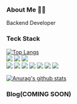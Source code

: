 ### About Me 💁🏻
Backend Developer
 
### Teck Stack
[![Top Langs](https://github-readme-stats.vercel.app/api/top-langs/?username=jiwon11&layout=compact)](https://github.com/anuraghazra/github-readme-stats) </br>
<img src="https://img.shields.io/badge/JavaScript-F7DF1E?style=for-the-badge&logo=JavaScript&logoColor=black"/> <img src="https://img.shields.io/badge/Python-3766AB?style=for-the-badge&logo=Python&logoColor=white"/> <img src="https://img.shields.io/badge/Java-007396?style=for-the-badge&logo=Java&logoColor=white"/></br>
<a href="https://nodejs.org/ko" target="_blank"><img src="https://img.shields.io/badge/Node.js-339933?style=for-the-badge&logo=Node.js&logoColor=white"/></a>
<a href="https://www.djangoproject.com" target="_blank"><img src="https://img.shields.io/badge/Django-092E20?style=for-the-badge&logo=Django&logoColor=white"/></a>
<a href="https://www.mysql.com" target="_blank"><img src="https://img.shields.io/badge/MySQL-4479A1?style=for-the-badge&logo=MySQL&logoColor=white"/></a>
<a href="https://redis.io" target="_blank"><img src="https://img.shields.io/badge/Redis-DC382D?style=for-the-badge&logo=Redis&logoColor=white"/></a>
<a href="https://www.serverless.com" target="_blank"><img src="https://img.shields.io/badge/Serverless-FD5750?style=for-the-badge&logo=Serverless&logoColor=white"/></a>
<a href="https://www.docker.com" target="_blank"><img src="https://img.shields.io/badge/Docker-2496ED?style=for-the-badge&logo=Docker&logoColor=white"/></a>
<a href="https://aws.amazon.com" target="_blank"><img src="https://img.shields.io/badge/AWS-232F3E?style=for-the-badge&logo=Amazon-AWS&logoColor=white"/></a>
<!--
**jiwon11/jiwon11** is a ✨ _special_ ✨ repository because its `README.md` (this file) appears on your GitHub profile.

Here are some ideas to get you started:

- 🔭 I’m currently working on ...
- 🌱 I’m currently learning ...
- 👯 I’m looking to collaborate on ...
- 🤔 I’m looking for help with ...
- 💬 Ask me about ...
- 📫 How to reach me: ...
- 😄 Pronouns: ...
- ⚡ Fun fact: ...
-->

[![Anurag's github stats](https://github-readme-stats.vercel.app/api?username=jiwon11)](https://github.com/anuraghazra/github-readme-stats)

### Blog(COMING SOON)
